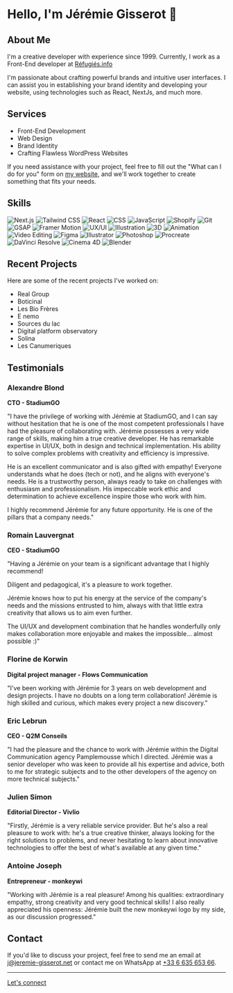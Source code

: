 # Hello, I'm Jérémie Gisserot 👋

## About Me

I'm a creative developer with experience since 1999. Currently, I work as a Front-End developer at <a href="https://www.refugies.info" target="_blank">Réfugiés.info</a>

I'm passionate about crafting powerful brands and intuitive user interfaces. I can assist you in establishing your brand identity and developing your website, using technologies such as React, NextJs, and much more.

## Services

- Front-End Development
- Web Design
- Brand Identity
- Crafting Flawless WordPress Websites

If you need assistance with your project, feel free to fill out the "What can I do for you" form on [my website](https://jeremie-gisserot.net/), and we'll work together to create something that fits your needs.

## Skills
![Next.js](https://img.shields.io/badge/Next.js-000000?style=for-the-badge&logo=next.js&logoColor=white)
![Tailwind CSS](https://img.shields.io/badge/Tailwind_CSS-38B2AC?style=for-the-badge&logo=tailwind-css&logoColor=white)
![React](https://img.shields.io/badge/React-61DAFB?style=for-the-badge&logo=react&logoColor=white)
![CSS](https://img.shields.io/badge/CSS-1572B6?style=for-the-badge&logo=css3&logoColor=white)
![JavaScript](https://img.shields.io/badge/JavaScript-F7DF1E?style=for-the-badge&logo=javascript&logoColor=black)
![Shopify](https://img.shields.io/badge/Shopify-7AB55C?style=for-the-badge&logo=shopify&logoColor=white)
![Git](https://img.shields.io/badge/Git-F05032?style=for-the-badge&logo=git&logoColor=white)
![GSAP](https://img.shields.io/badge/GSAP-88CE02?style=for-the-badge&logo=greensock&logoColor=white)
![Framer Motion](https://img.shields.io/badge/Framer_Motion-0055FF?style=for-the-badge&logo=framer&logoColor=white)
![UX/UI](https://img.shields.io/badge/UX/UI-FF69B4?style=for-the-badge)
![Illustration](https://img.shields.io/badge/Illustration-FF9900?style=for-the-badge)
![3D](https://img.shields.io/badge/3D-9900CC?style=for-the-badge)
![Animation](https://img.shields.io/badge/Animation-00FFFF?style=for-the-badge)
![Video Editing](https://img.shields.io/badge/Video_Editing-FF5733?style=for-the-badge)
![Figma](https://img.shields.io/badge/Figma-F24E1E?style=for-the-badge&logo=figma&logoColor=white)
![Illustrator](https://img.shields.io/badge/Illustrator-FF9A00?style=for-the-badge&logo=adobe-illustrator&logoColor=white)
![Photoshop](https://img.shields.io/badge/Photoshop-31A8FF?style=for-the-badge&logo=adobe-photoshop&logoColor=white)
![Procreate](https://img.shields.io/badge/Procreate-FF69A1?style=for-the-badge)
![DaVinci Resolve](https://img.shields.io/badge/DaVinci_Resolve-FF3300?style=for-the-badge)
![Cinema 4D](https://img.shields.io/badge/Cinema_4D-011A6A?style=for-the-badge&logo=cinema-4d&logoColor=white)
![Blender](https://img.shields.io/badge/Blender-F5792A?style=for-the-badge&logo=blender&logoColor=white)


## Recent Projects

Here are some of the recent projects I've worked on:

- Real Group
- Boticinal
- Les Bio Frères
- E nemo
- Sources du lac
- Digital platform observatory
- Solina
- Les Canumeriques

## Testimonials

### Alexandre Blond
**CTO - StadiumGO**

"I have the privilege of working with Jérémie at StadiumGO, and I can say without hesitation that he is one of the most competent professionals I have had the pleasure of collaborating with. Jérémie possesses a very wide range of skills, making him a true creative developer. He has remarkable expertise in UI/UX, both in design and technical implementation. His ability to solve complex problems with creativity and efficiency is impressive.

He is an excellent communicator and is also gifted with empathy! Everyone understands what he does (tech or not), and he aligns with everyone's needs. He is a trustworthy person, always ready to take on challenges with enthusiasm and professionalism. His impeccable work ethic and determination to achieve excellence inspire those who work with him.

I highly recommend Jérémie for any future opportunity. He is one of the pillars that a company needs."

### Romain Lauvergnat
**CEO - StadiumGO**

"Having a Jérémie on your team is a significant advantage that I highly recommend!

Diligent and pedagogical, it's a pleasure to work together.

Jérémie knows how to put his energy at the service of the company's needs and the missions entrusted to him, always with that little extra creativity that allows us to aim even further.

The UI/UX and development combination that he handles wonderfully only makes collaboration more enjoyable and makes the impossible... almost possible :)"

### Florine de Korwin
**Digital project manager - Flows Communication**

"I've been working with Jérémie for 3 years on web development and design projects. I have no doubts on a long term collaboration! Jérémie is high skilled and curious, which makes every project a new discovery."

### Eric Lebrun
**CEO - Q2M Conseils**

"I had the pleasure and the chance to work with Jérémie within the Digital Communication agency Pamplemousse which I directed. Jérémie was a senior developer who was keen to provide all his expertise and advice, both to me for strategic subjects and to the other developers of the agency on more technical subjects."

### Julien Simon
**Editorial Director - Vivlio**

"Firstly, Jérémie is a very reliable service provider. But he's also a real pleasure to work with: he's a true creative thinker, always looking for the right solutions to problems, and never hesitating to learn about innovative technologies to offer the best of what's available at any given time."

### Antoine Joseph
**Entrepreneur - monkeywi**

"Working with Jérémie is a real pleasure! Among his qualities: extraordinary empathy, strong creativity and very good technical skills! I also really appreciated his openness: Jérémie built the new monkeywi logo by my side, as our discussion progressed."

## Contact

If you'd like to discuss your project, feel free to send me an email at [j@jeremie-gisserot.net](mailto:j@jeremie-gisserot.net) or contact me on WhatsApp at [+33 6 635 653 66](https://wa.me/33663565366).

---

[Let's connect](https://jeremie-gisserot.net/)
